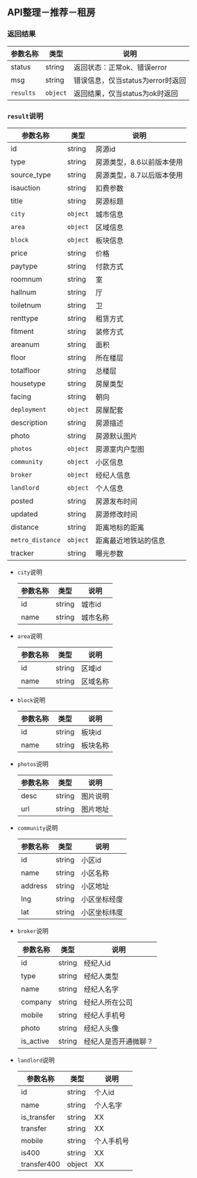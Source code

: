 ## API整理－推荐－租房

### 返回结果

|参数名称|类型|说明|
|---|---|---|
| status |string|返回状态：正常ok、错误error|
| msg |string|错误信息，仅当status为error时返回|
| `results` |`object`|返回结果，仅当status为ok时返回|

### `result`说明
|参数名称|类型|说明|
|---|---|---|
|id|string|房源id|
|type|string|房源类型，8.6以前版本使用|
|source_type|string|房源类型，8.7以后版本使用|
|isauction|string|扣费参数|
|title|string|房源标题|
|`city`|`object`|城市信息|
|`area`|`object`|区域信息|
|`block`|`object`|板块信息|
|price|string|价格|
|paytype|string|付款方式|
|roomnum|string|室|
|hallnum|string|厅|
|toiletnum|string|卫|
|renttype|string|租赁方式|
|fitment|string|装修方式|
|areanum|string|面积|
|floor|string|所在楼层|
|totalfloor|string|总楼层|
|housetype|string|房屋类型|
|facing|string|朝向|
|`deployment`|`object`|房屋配套|
|description|string|房源描述|
|photo|string|房源默认图片|
|`photos`|`object`|房源室内户型图|
|`community`|`object`|小区信息|
|`broker`|`object`|经纪人信息|
|`landlord`|`object`|个人信息|
|posted|string|房源发布时间|
|updated|string|房源修改时间|
|distance|string|距离地标的距离|
|`metro_distance`|`object`|距离最近地铁站的信息|
|tracker|string|曝光参数|

* `city`说明

    |参数名称|类型|说明|
    |---|---|---|
    |id|string|城市id|
    |name|string|城市名称|
* `area`说明
    
    |参数名称|类型|说明|
    |---|---|---|
    |id|string|区域id|
    |name|string|区域名称|
* `block`说明

    |参数名称|类型|说明|
    |---|---|---|
    |id|string|板块id|
    |name|string|板块名称|
* `photos`说明

    |参数名称|类型|说明|
    |---|---|---|
    |desc|string|图片说明|
    |url|string|图片地址|
* `community`说明	
    
    |参数名称|类型|说明|
    |---|---|---|
    |id|string|小区id|
    |name|string|小区名称|
    |address|string|小区地址|
    |lng|string|小区坐标经度|
    |lat|string|小区坐标纬度|
* `broker`说明

    |参数名称|类型|说明|
    |---|---|---|
    |id|string|经纪人id|
    |type|string|经纪人类型|
    |name|string|经纪人名字|
    |company|string|经纪人所在公司|
    |mobile|string|经纪人手机号|
    |photo|string|经纪人头像|
    |is_active|string|经纪人是否开通微聊？|

* `landlord`说明

    |参数名称|类型|说明|
    |---|---|---|
    |id|string|个人id|
    | name |string|个人名字|
    | is_transfer |string|XX|
    | transfer |string|XX|
    | mobile |string|个人手机号|
    | is400 |string|XX|
    | transfer400 |object|XX|